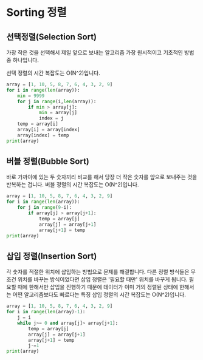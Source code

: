 # Sorting 정렬

## 선택정렬(Selection Sort)
가장 작은 것을 선택해서 제일 앞으로 보내는 알고리즘
가장 원시적이고 기초적인 방법 중 하나입니다.

선택 정렬의 시간 복잡도는 O(N^2)입니다.
```python
array = [1, 10, 5, 8, 7, 6, 4, 3, 2, 9]
for i in range(len(array)):
	min = 9999
	for j in range(i,len(array)):
		if min > array[j]:
			min = array[j]
			index = j
	temp = array[i]
	array[i] = array[index]
	array[index] = temp
print(array)

```

## 버블 정렬(Bubble Sort)
바로 가까이에 있는 두 숫자끼리 비교를 해서 당장 더 작은 숫자를 앞으로 보내주는 것을 반복하는 겁니다.
버블 정렬의 시간 복잡도는 O(N^2)입니다.
```python
array = [1, 10, 5, 8, 7, 6, 4, 3, 2, 9]
for i in range(len(array)):
	for j in range(9-i):
		if array[j] > array[j+1]:
			temp = array[j]
			array[j] = array[j+1]
			array[j+1] = temp
print(array)

```

## 삽입 정렬(Insertion Sort)
각 숫자를 적절한 위치에 삽입하는 방법으로 문제를 해결합니다. 다른 정렬 방식들은 무조건 위치를 바꾸는 방식이었다면 삽입 정렬은 '필요할 때만' 위치를 바꾸게 됩니다.
필요할 때에 한해서만 삽입을 진행하기 때문에 데이터가 이미 거의 정렬된 상태에 한해서는 어떤 알고리즘보다도 빠르다는 특징
삽입 정렬의 시간 복잡도는 O(N^2)입니다.

```python
array = [1, 10, 5, 8, 7, 6, 4, 3, 2, 9]
for i in range(len(array)-1):
	j = i
	while j>= 0 and array[j]> array[j+1]:
		temp = array[j]
		array[j] = array[j+1]
		array[j+1] = temp
		j-=1
print(array)
```
